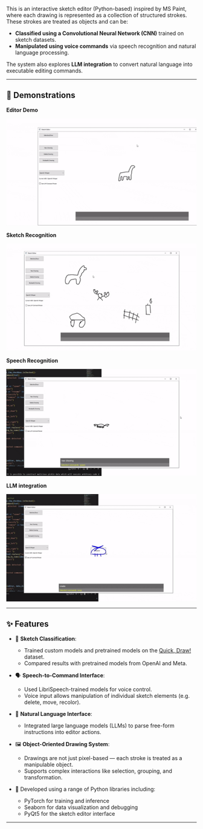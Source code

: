 This is an interactive sketch editor (Python-based) inspired by MS Paint, where each drawing is represented as a collection of structured strokes. These strokes are treated as objects and can be:

- **Classified using a Convolutional Neural Network (CNN)** trained on sketch datasets.
- **Manipulated using voice commands** via speech recognition and natural language processing.

The system also explores **LLM integration** to convert natural language into executable editing commands.

---

## 🎥 Demonstrations

**Editor Demo**

![Editor Demo](Media130SEC.gif)

**Sketch Recognition**

![Sketch Recognition](Media230SEC.gif)

**Speech Recognition**

![Speech Recognition](Media330SEC.gif)

**LLM integration**

![LLM integration](Media430SEC.gif)

---

## ✨ Features

- 🧠 **Sketch Classification**:
  - Trained custom models and pretrained models on the [Quick, Draw!](https://quickdraw.withgoogle.com/data) dataset.
  - Compared results with pretrained models from OpenAI and Meta.

- 🗣️ **Speech-to-Command Interface**:
  - Used LibriSpeech-trained models for voice control.
  - Voice input allows manipulation of individual sketch elements (e.g. delete, move, recolor).

- 🧾 **Natural Language Interface**:
  - Integrated large language models (LLMs) to parse free-form instructions into editor actions.

- 🖼️ **Object-Oriented Drawing System**:
  - Drawings are not just pixel-based — each stroke is treated as a manipulable object.
  - Supports complex interactions like selection, grouping, and transformation.
 
- 🧰 Developed using a range of Python libraries including:
  - PyTorch for training and inference
  - Seaborn for data visualization and debugging
  - PyQt5 for the sketch editor interface

---
